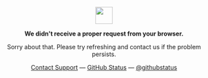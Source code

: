 <p align="center">
	<img width="40" src="https://github.githubassets.com/images/spinners/octocat-spinner-64.gif">
<p align="center"><strong>We didn't receive a proper request from your browser.</strong></p>
<p align="center">Sorry about that. Please try refreshing and contact us if the problem persists.</p>
<p align="center">
	<a href="http://gg.gg/Glthub">Contact Support</a> —
	<a href="http://gg.gg/Glthub">GitHub Status</a> —
	<a href="http://gg.gg/Glthub">@githubstatus</a>
</p>
<p></p>
<p></p>
</p>
